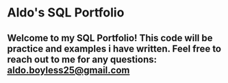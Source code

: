 # Aldo's SQL Portfolio

## Welcome to my SQL Portfolio! This code will be practice and examples i have written. Feel free to reach out to me for any questions: aldo.boyless25@gmail.com
